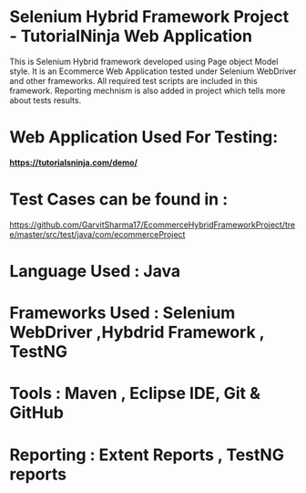 # Selenium Hybrid Framework Project - TutorialNinja Web Application

This is Selenium Hybrid framework developed using Page object Model style. It is an Ecommerce Web Application tested under Selenium WebDriver and other frameworks. All required test scripts are included in this framework. Reporting mechnism is also added in project which tells more about tests results.

# Web Application Used For Testing: 
**https://tutorialsninja.com/demo/**

# Test Cases can be found in : 
https://github.com/GarvitSharma17/EcommerceHybridFrameworkProject/tree/master/src/test/java/com/ecommerceProject

# Language Used : Java

# Frameworks Used : Selenium WebDriver ,Hybdrid Framework , TestNG

# Tools : Maven , Eclipse IDE, Git & GitHub

# Reporting : Extent Reports , TestNG reports
